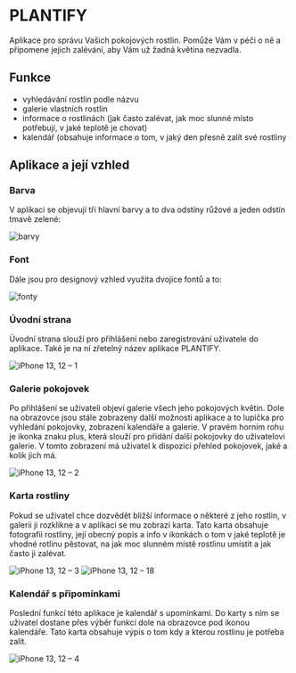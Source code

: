 # PLANTIFY
Aplikace pro správu Vašich pokojových rostlin. Pomůže Vám v péči o ně a připomene jejich zalévání, aby Vám už žadná květina nezvadla.
## Funkce
* vyhledávání rostlin podle názvu
* galerie vlastních rostlin
* informace o rostlinách (jak často zalévat, jak moc slunné místo potřebují, v jaké teplotě je chovat)
* kalendář (obsahuje informace o tom, v jaký den přesně zalít své rostliny
## Aplikace a její vzhled
### Barva
V aplikaci se objevují tři hlavní barvy a to dva odstíny růžové a jeden odstín tmavě zelené:

![barvy](https://user-images.githubusercontent.com/113033502/233099068-1260618c-8879-45bb-b121-b51e6f1e9101.jpg)
### Font
Dále jsou pro designový vzhled využita dvojice fontů a to:

![fonty](https://user-images.githubusercontent.com/113033502/233099111-c23df015-11ec-48e5-99e6-2377f4294243.jpg)
### Úvodní strana
Úvodní strana slouží pro přihlášení nebo zaregistrování uživatele do aplikace. Také je na ní zřetelný název aplikace PLANTIFY.

![iPhone 13, 12 – 1](https://user-images.githubusercontent.com/113033502/233099233-d05f6d96-dde8-40a2-bc66-e4bbcd50fb86.jpg)
### Galerie pokojovek
Po přihlášení se uživateli objeví galerie všech jeho pokojových květin. Dole na obrazovce jsou stále zobrazeny další možnosti aplikace a to lupička pro vyhledání pokojovky, zobrazení kalendáře a galerie. V pravém horním rohu je ikonka znaku plus, která slouží pro přidání další pokojovky do uživatelovi galerie. V tomto zobrazení má uživatel k dispozici přehled pokojovek, jaké a kolik jich má.

![iPhone 13, 12 – 2](https://user-images.githubusercontent.com/113033502/233099311-e4de568c-ed83-4b23-bae3-7e16158bb468.jpg)
### Karta rostliny
Pokud se uživatel chce dozvědět bližší informace o některé z jeho rostlin, v galerii ji rozklikne a v aplikaci se mu zobrazí karta. Tato karta obsahuje fotografii rostliny, její obecný popis a info v ikonkách o tom v jaké teplotě je vhodné rotlinu pěstovat, na jak moc slunném místě rostlinu umístit a jak často ji zalévat.

![iPhone 13, 12 – 3](https://user-images.githubusercontent.com/113033502/233099403-435bbfad-ee47-48d4-8f71-49ccdd696f64.jpg) ![iPhone 13, 12 – 18](https://user-images.githubusercontent.com/113033502/233099443-caf9a94a-2f9e-4d9e-8222-957e0ebe8f66.jpg)
### Kalendář s připomínkami
Poslední funkcí této aplikace je kalendář s upomínkami. Do karty s ním se uživatel dostane přes výběr funkcí dole na obrazovce pod ikonou kalendáře. Tato karta obsahuje výpis o tom kdy a kterou rostlinu je potřeba zalít.

![iPhone 13, 12 – 4](https://user-images.githubusercontent.com/113033502/233099506-33a88987-93e0-4c23-9e36-7699bb41cba9.jpg)
